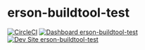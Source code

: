 # erson-buildtool-test

[![CircleCI](https://circleci.com/gh/ersonnogot/erson-buildtool-test.svg?style=shield)](https://circleci.com/gh/ersonnogot/erson-buildtool-test)
[![Dashboard erson-buildtool-test](https://img.shields.io/badge/dashboard-erson_buildtool_test-yellow.svg)](https://dashboard.pantheon.io/sites/703f7003-822f-45b2-a22a-15489ef1ed5b#dev/code)
[![Dev Site erson-buildtool-test](https://img.shields.io/badge/site-erson_buildtool_test-blue.svg)](http://dev-erson-buildtool-test.pantheonsite.io/)